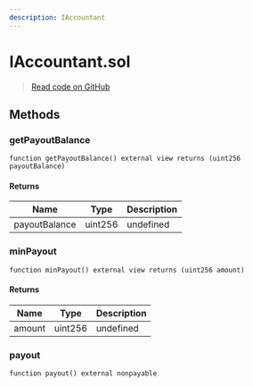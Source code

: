 ```yaml
---
description: IAccountant
---
```


# IAccountant.sol
> [Read code on GitHub](https://github.com/manifoldfinance/xga-auctioneer-v1/blob/maaster/src/IAccountant.sol)





## Methods

### getPayoutBalance



```solidity title="Solidity"
function getPayoutBalance() external view returns (uint256 payoutBalance)
```





#### Returns

| Name | Type | Description |
|---|---|---|
| payoutBalance | uint256 | undefined |

### minPayout



```solidity title="Solidity"
function minPayout() external view returns (uint256 amount)
```





#### Returns

| Name | Type | Description |
|---|---|---|
| amount | uint256 | undefined |

### payout



```solidity title="Solidity"
function payout() external nonpayable
```








